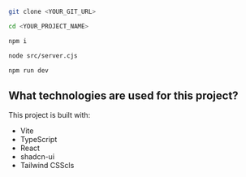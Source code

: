 ```sh
git clone <YOUR_GIT_URL>

cd <YOUR_PROJECT_NAME>

npm i

node src/server.cjs

npm run dev
```

## What technologies are used for this project?

This project is built with:

- Vite
- TypeScript
- React
- shadcn-ui
- Tailwind CSScls